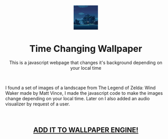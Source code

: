 <h3 align="center"><img src='https://raw.githubusercontent.com/JayexDesigns/time-changing-wallpaper/main/preview.png' width='15%'></h3>
<h1 align="center">Time Changing Wallpaper</h1>
<p align="center">This is a javascript webpage that changes it's background depending on your local time</p>
<br/>
<p>I found a set of images of a landscape from The Legend of Zelda: Wind Waker made by Matt Vince, I made the javascript code to make the images change depending on your local time. Later on I also added an audio visualizer by request of a user.</p>
<br/>
<h2 align="center"><a href="https://steamcommunity.com/sharedfiles/filedetails/?id=2331003240">ADD IT TO WALLPAPER ENGINE!</a></h2>
